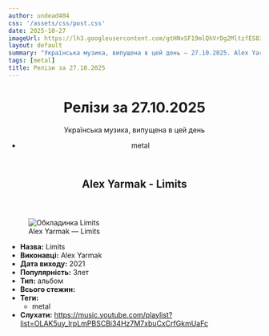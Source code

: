 ```yaml
---
author: undead404
css: '/assets/css/post.css'
date: 2025-10-27
imageUrl: https://lh3.googleusercontent.com/gtHNvSF19mlQhVrDg2MltzfES83xm8XWGXC3Ysm6PHkSgTvP_rWuM3iNlFfyfQL82vqX5u5IN1VFyUIN=w544-h544-l90-rj
layout: default
summary: "Українська музика, випущена в цей день – 27.10.2025. Alex Yarmak та інші"
tags: [metal]
title: Релізи за 27.10.2025
---
```


<main class="main-content">
  <header>
    <h1>Релізи за <time datetime="2025-10-27">27.10.2025</time></h1>
    <p class="summary">Українська музика, випущена в цей день</p>
      <ul class="tags">
          <li>metal</li>
      </ul>
  </header>
  <section class="releases">
    <article class="release">
      <header>
        <h2>
          Alex Yarmak - Limits
        </h2>
      </header>
      <figure>
        <img src="https://lh3.googleusercontent.com/gtHNvSF19mlQhVrDg2MltzfES83xm8XWGXC3Ysm6PHkSgTvP_rWuM3iNlFfyfQL82vqX5u5IN1VFyUIN=w544-h544-l90-rj" alt="Обкладинка Limits">
        <figcaption>Alex Yarmak — Limits</figcaption>
      </figure>
      <ul>
        <li><strong>Назва:</strong> Limits</li>
        <li><strong>Виконавці:</strong> Alex Yarmak</li>
        <li><strong>Дата виходу:</strong> 2021</li>
        <li><strong>Популярність:</strong> Злет</li>
        <li><strong>Тип:</strong> альбом</li>
        <li><strong>Всього стежин:</strong> </li>
            <li><strong>Теги:</strong>
            <ul class="tags">
                <li class="tag">metal</li>
            </ul>
            </li>
        <li><strong>Слухати:</strong> <a href="https://music.youtube.com/playlist?list=OLAK5uy_lrpLmPBSCBi34Hz7M7xbuCxCrfGkmUaFc" target="_blank">https:&#x2F;&#x2F;music.youtube.com&#x2F;playlist?list&#x3D;OLAK5uy_lrpLmPBSCBi34Hz7M7xbuCxCrfGkmUaFc</a></li>
      </ul>
    </article>
  </section>
</main>